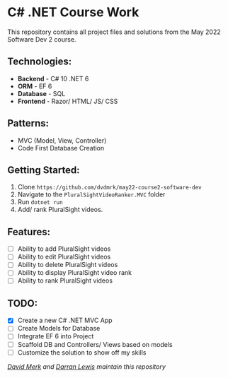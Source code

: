 # C# .NET Course Work

This repository contains all project files and solutions from the May 2022 Software Dev 2 course.

## Technologies:

- **Backend** - C# 10 .NET 6
- **ORM** - EF 6
- **Database** - SQL 
- **Frontend** - Razor/ HTML/ JS/ CSS

## Patterns: 

- MVC (Model, View, Controller)
- Code First Database Creation

## Getting Started:

1. Clone `https://github.com/dvdmrk/may22-course2-software-dev`
2. Navigate to the `PluralSightVideoRanker.MVC` folder
3. Run `dotnet run`
4. Add/ rank PluralSight videos.

## Features:

- [ ] Ability to add PluralSight videos
- [ ] Ability to edit PluralSight videos
- [ ] Ability to delete PluralSight videos
- [ ] Ability to display PluralSight video rank
- [ ] Ability to rank PluralSight videos
<!-- CRUD Operations ^ Create, Read, Update, Delete -->

## TODO:

- [x] Create a new C# .NET MVC App
- [ ] Create Models for Database
- [ ] Integrate EF 6 into Project
- [ ] Scaffold DB and Controllers/ Views based on models
- [ ] Customize the solution to show off my skills

*[David Merk](mailto:#) and [Darran Lewis](mailto:#) maintain this repository*
